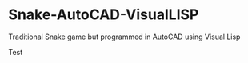 # Snake-AutoCAD-VisualLISP
Traditional Snake game but programmed in AutoCAD using Visual Lisp

Test
